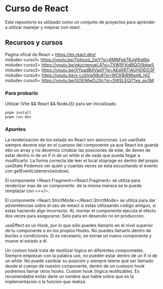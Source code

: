 # Curso de React
Este repositorio es utilizado como un conjunto de proyectos para aprender a utilizar manejar y mejorar con react.

## Recursos y cursos
Pagina ofical de React = https://es.react.dev/  
midudev curso1= https://youtu.be/7iobxzd_2wY?si=6MNFpkT6Jgf6gI9q
midudev curso2= https://youtu.be/qkzcjwnueLA?si=7XW5FKqBlQO0bkw5
midudev curso3= https://youtu.be/XYpadB4VadY?si=AEdXRTIAUHDlDG3F
midudev curso4= https://youtu.be/x-LcbVw99o8?si=WCKBiR96ptj6_HjZ
midudev curso5= https://youtu.be/GOEiMwDJ3lc?si=SWSLEQI71xg_pv3M

### Para probarlo
Utilizar (Vite && React && NodeJS) para ser inicializado.
``` shell
pnpm install
pnpm run dev
``` 

### Apuntes
La renderizacion de los estado en React son asincronas.
Los useState siempre devene star en el cuerpoo del componente ya que React los guarda ebn un array y no devemos cmabiar las posiciones de este, de deven de estar dentro ni de un if ni de un while si de nada que pueda llegar a modificarlo.
La forma correcta lde leer el local stoprage es dentro del propio useState
Podemos ver quien y cuantas veces se esta escuchando el evento con getEventListeners(window).  

El componente <React.Fragment><React.Fragment> se utiliza para renderizar mas de un componente. de la misma manera se le puede remplazar con <></>.  

El componente <React.StrictMode></React.StrictMode> se utiliza para dar adveretencias sobre el uso de reeact si estas utilizaando código antiguo, si estas haciendo algo incorrecto. AL montar el componente ejecuta el efecto dos veces para asegurarse. Solo para en desarollo no en produccion.

useEffect es un Hook, por lo que sólo puedes llamarlo en el nivel superior de tu componente o en los propios Hooks. No puedes llamarlo dentro de bucles o condiciones. Si es necesario, se extrae un nuevo componente y mueve el estado a él.

Un costom hook trata de reutilizar lógica en diferentes componnetes. Siempre empiezan con la palabra use, no pueden estar dentro de un if ni de un while. No puede cambiar su posición y siempre teiene que ser llamado desde el cuerpo de nuestro componente, dentro de un custoom hook podremos llamar otros hooks. Custom hook (lógica reutilizable).
Es recomendable evitar darle un nombre que hable sobre que es la implementacion o la funcion que realiza.
